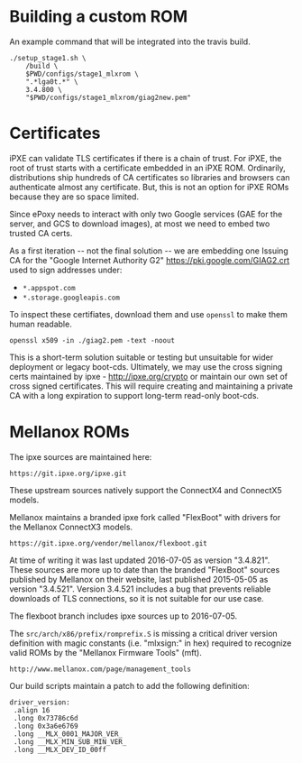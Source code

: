 Building a custom ROM
==

An example command that will be integrated into the travis build.

```
./setup_stage1.sh \
    /build \
    $PWD/configs/stage1_mlxrom \
    ".*lga0t.*" \
    3.4.800 \
    "$PWD/configs/stage1_mlxrom/giag2new.pem"
```

Certificates
==

iPXE can validate TLS certificates if there is a chain of trust. For iPXE, the
root of trust starts with a certificate embedded in an iPXE ROM. Ordinarily,
distributions ship hundreds of CA certificates so libraries and browsers
can authenticate almost any certificate. But, this is not an option for iPXE
ROMs because they are so space limited.

Since ePoxy needs to interact with only two Google services (GAE for the server,
and GCS to download images), at most we need to embed two trusted CA certs.

As a first iteration -- not the final solution -- we are embedding one Issuing
CA for the "Google Internet Authority G2" https://pki.google.com/GIAG2.crt used
to sign addresses under:

 - `*.appspot.com`
 - `*.storage.googleapis.com`

To inspect these certifiates, download them and use `openssl` to make them
human readable.

```
openssl x509 -in ./giag2.pem -text -noout
```

This is a short-term solution suitable or testing but unsuitable for wider
deployment or legacy boot-cds. Ultimately, we may use the cross signing certs
maintained by ipxe - http://ipxe.org/crypto or maintain our own set of cross
signed certificates. This will require creating and maintaining a private CA
with a long expiration to support long-term read-only boot-cds.


Mellanox ROMs
==

The ipxe sources are maintained here:

    https://git.ipxe.org/ipxe.git

These upstream sources natively support the ConnectX4 and ConnectX5 models.

Mellanox maintains a branded ipxe fork called "FlexBoot" with drivers
for the Mellanox ConnectX3 models.

    https://git.ipxe.org/vendor/mellanox/flexboot.git

At time of writing it was last updated 2016-07-05 as version "3.4.821". These
sources are more up to date than the branded "FlexBoot" sources published by
Mellanox on their website, last published 2015-05-05 as version "3.4.521".
Version 3.4.521 includes a bug that prevents reliable downloads of TLS
connections, so it is not suitable for our use case.

The flexboot branch includes ipxe sources up to 2016-07-05.

The `src/arch/x86/prefix/romprefix.S` is missing a critical driver version
definition with magic constants (i.e. "mlxsign:" in hex) required to recognize
valid ROMs by the "Mellanox Firmware Tools" (mft).

    http://www.mellanox.com/page/management_tools

Our build scripts maintain a patch to add the following definition:

```
driver_version:
 .align 16
 .long 0x73786c6d
 .long 0x3a6e6769
 .long __MLX_0001_MAJOR_VER_
 .long __MLX_MIN_SUB_MIN_VER_
 .long __MLX_DEV_ID_00ff
```

